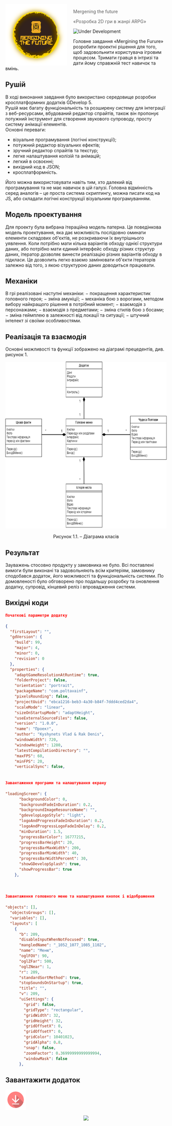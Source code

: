 <img src="https://github.com/KyshynetsVlad/Mergening-the-future/blob/main/Game/Graphics/Logo_22.png" align="left" width="192px" height="192px"/>

<img align="left" width="0" height="192px" hspace="10"/>

> Mergening the future
> 
> «Розробка 2D гри в жанрі ARPG» 
> 
> 

![Under Development](https://img.shields.io/badge/under-development-orange.svg)

Головне завдання «Mergining the Furure» розробити проектні рішення для того, щоб задовольнити користувача ігровим процесом. Тримати гравця в інтризі та дати йому справжній тест навичок та вмінь.


## Рушій

В ході виконання завдання було використано середовище розробки кросплатформних додатків GDevelop 5.  
Рушій має багату функціональність та розширену систему для інтеграції з веб-ресурсами, вбудований редактор спрайтів, також він пропонує потужний інструмент для створення звукового супроводу, просту систему анімації елементів.  
Основні переваги:
-	візуальне програмування (логічні конструкції);
-	потужний редактор візуальних ефектів;
-	зручний редактор спрайтів та текстур; 
-	легке налаштування колізій та анімацій;
-	легкий в освоєнні;
-	вихідний код в JSON;
-	кросплатформність.  

Його можна використовувати навіть тим, хто далекий від програмування та не має навичок в цій галузі. Головна відмінність серед аналогів – це проста система скриптингу, можна писати код на JS, або складати логічні конструкції візуальним програмуванням.


## Модель проектування

Для проекту була вибрана ітераційна модель патерна. Це поведінкова модель проектування, яка дає можливість послідовно оминати елементи складових об'єктів, не розкриваючи їх внутрішнього уявлення. Коли потрібно мати кілька варіантів обходу однієї структури даних, або потрібно мати єдиний інтерфейс обходу різних структур даних, ітератор дозволяє винести реалізацію різних варіантів обходу в підкласи. Це дозволить легко взаємо замінювати об'єкти ітераторів залежно від того, з якою структурою даних доводиться працювати.


## Механіки

В грі реалізовані наступні механіки: 
−	покращення характеристик головного героя;
−	зміна амуніції;
−	механіка бою з ворогами, методом вибору найкращого рішення в потрібний момент;
−	взаємодія з персонажами;
−	взаємодія з предметами;
−	зміна стилів бою з босами;
−	зміна геймплею в залежності від локації та ситуації; 
−	штучний інтелект зі своїми особливостями.


## Реалізація та взаємодія

Основні можливості та функції зображено на діаграмі прецедентів, див. рисунок 1.

<p align="center"><img src="https://github.com/KyshynetsVlad/Poltava/blob/main/Practic_Interface/Классы.png" width="720px" height="520px"/><p/>
<p align="center">Рисунок 1.1. – Діаграма класів</p>

## Результат

Зауважень стосовно продукту у замовника не було. Всі поставлені вимоги були виконані та задовольняють всім критеріям, замовнику сподобався додаток, його можливості та функціональність системи. По домовленості було обговорено про подальшу розробку та оновлення додатку, супровід, кінцевий реліз і впровадження системи.

## Вихідні коди

```json
Початкові параметри додатку

{
  "firstLayout": "",
  "gdVersion": {
    "build": 99,
    "major": 4,
    "minor": 0,
    "revision": 0
  },
  "properties": {
    "adaptGameResolutionAtRuntime": true,
    "folderProject": false,
    "orientation": "portrait",
    "packageName": "com.poltavainf",
    "pixelsRounding": false,
    "projectUuid": "ebca1216-beb3-4a30-b84f-7ddd4ced2da4",
    "scaleMode": "linear",
    "sizeOnStartupMode": "adaptHeight",
    "useExternalSourceFiles": false,
    "version": "1.0.0",
    "name": "Проект",
    "author": "Kyshynets Vlad & Rak Denis",
    "windowWidth": 720,
    "windowHeight": 1280,
    "latestCompilationDirectory": "",
    "maxFPS": 60,
    "minFPS": 20,
    "verticalSync": false,
    

Завантаження програми та налаштування екрану

"loadingScreen": {
      "backgroundColor": 0,
      "backgroundFadeInDuration": 0.2,
      "backgroundImageResourceName": "",
      "gdevelopLogoStyle": "light",
      "logoAndProgressFadeInDuration": 0.2,
      "logoAndProgressLogoFadeInDelay": 0.2,
      "minDuration": 1.5,
      "progressBarColor": 16777215,
      "progressBarHeight": 20,
      "progressBarMaxWidth": 200,
      "progressBarMinWidth": 40,
      "progressBarWidthPercent": 30,
      "showGDevelopSplash": true,
      "showProgressBar": true
    }, 



Завантаження головного меню та налаштування кнопок і відображення

"objects": [],
  "objectsGroups": [],
  "variables": [],
  "layouts": [
    {
      "b": 209,
      "disableInputWhenNotFocused": true,
      "mangledName": "_1052_1077_1085_1102",
      "name": "Меню",
      "oglFOV": 90,
      "oglZFar": 500,
      "oglZNear": 1,
      "r": 209,
      "standardSortMethod": true,
      "stopSoundsOnStartup": true,
      "title": "",
      "v": 209,
      "uiSettings": {
        "grid": false,
        "gridType": "rectangular",
        "gridWidth": 32,
        "gridHeight": 32,
        "gridOffsetX": 0,
        "gridOffsetY": 0,
        "gridColor": 10401023,
        "gridAlpha": 0.8,
        "snap": false,
        "zoomFactor": 0.36999999999999994,
        "windowMask": false
      }, 
```

## Завантажити додаток  

[<img src="https://github.com/KyshynetsVlad/Poltava/blob/main/Practic_Interface/download-1915749__480.png" width="64px" height="64px"/>](https://drive.google.com/file/d/1SD6d-Ml3ZV9MV_HDaUsjxuhuMEfsy_4k/view?usp=sharing)  
<p align="center"><img src="http://qrcoder.ru/code/?https%3A%2F%2Fdrive.google.com%2Ffile%2Fd%2F1SD6d-Ml3ZV9MV_HDaUsjxuhuMEfsy_4k%2Fview%3Fusp%3Dsharing&4&0"/></p>
